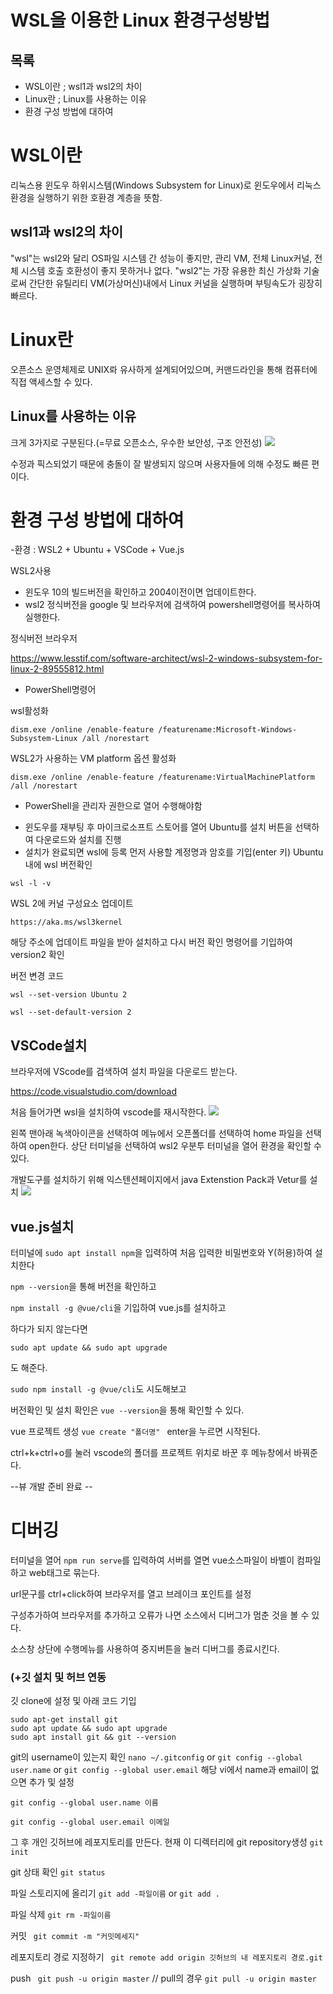 # WSL을 이용한 Linux 환경구성방법

## 목록
+ WSL이란 ; wsl1과 wsl2의 차이
+ Linux란 ; Linux를 사용하는 이유
+ 환경 구성 방법에 대하여

# WSL이란
리눅스용 윈도우 하위시스템(Windows Subsystem for Linux)로 윈도우에서 리눅스 환경을 실행하기 위한 호환경 계층을 뜻함.

## wsl1과 wsl2의 차이
"wsl"는  wsl2와 달리 OS파일 시스템 간 성능이 좋지만, 관리 VM,  전체 Linux커널, 전체 시스템 호출 호환성이 좋지 못하거나 없다.
"wsl2"는 가장 유용한 최신 가상화 기술로써 간단한 유틸리티 VM(가상머신)내에서 Linux 커널을 실행하며 부팅속도가 굉장히 빠르다.

# Linux란
오픈소스 운영체제로 UNIX롸 유사하게 설계되어있으며, 커맨드라인을 통해 컴퓨터에 직접 액세스할 수 있다.

## Linux를 사용하는 이유
크게 3가지로 구분된다.(=무료 오픈소스, 우수한 보안성, 구조 안전성)
<img src = "https://user-images.githubusercontent.com/95902842/178410330-4b85e327-1d1f-4302-bc18-13bc76224b43.png"/>

수정과 픽스되었기 때문에 충돌이 잘 발생되지 않으며 사용자들에 의해 수정도 빠른 편이다.

# 환경 구성 방법에 대하여
-환경 : WSL2 + Ubuntu + VSCode + Vue.js 

WSL2사용
- 윈도우 10의 빌드버전을 확인하고 2004이전이면 업데이트한다.
- wsl2 정식버전을 google 및 브라우저에 검색하여 powershell명령어를 복사하여 실행한다.

정식버전 브라우저

https://www.lesstif.com/software-architect/wsl-2-windows-subsystem-for-linux-2-89555812.html

- PowerShell명령어

wsl활성화
```
dism.exe /online /enable-feature /featurename:Microsoft-Windows-Subsystem-Linux /all /norestart
```
WSL2가 사용하는 VM platform 옵션 활성화
```
dism.exe /online /enable-feature /featurename:VirtualMachinePlatform /all /norestart
```
* PowerShell을 관리자 권한으로 열어 수행해야함

- 윈도우를 재부팅 후 마이크로소프트 스토어를 열어 Ubuntu를 설치 버튼을 선택하여 다운로드와 설치를 진행
- 설치가 완료되면 wsl에 등록
먼저 사용할 계정명과 암호를 기입(enter 키)
Ubuntu 내에 wsl 버전확인
```
wsl -l -v
```

WSL 2에 커널 구성요소 업데이트
```
https://aka.ms/wsl3kernel
```
해당 주소에 업데이트 파일을 받아 설치하고 다시 버전 확인 명령어를 기입하여 version2 확인


버전 변경 코드
```
wsl --set-version Ubuntu 2
```
```
wsl --set-default-version 2
```

## VSCode설치

브라우저에 VScode를 검색하여 설치 파일을 다운로드 받는다.

https://code.visualstudio.com/download

처음 들어가면 wsl을 설치하여 vscode를 재시작한다.
<img src="https://user-images.githubusercontent.com/95902842/178419454-05ced478-e935-4870-bea6-4a1f554f68cc.png"/>


왼쪽 맨아래 녹색아이콘을 선택하여 메뉴에서 오픈폴더를 선택하여 home 파일을 선택하여 open한다.
상단 터미널을 선택하여 wsl2 우분투 터미널을 열어 환경을 확인할 수 있다.

개발도구를 설치하기 위해 익스텐션페이지에서 java Extenstion Pack과 Vetur를 설치
<img src="https://user-images.githubusercontent.com/95902842/178418529-61801a54-542f-44f0-b195-6f6a57eab623.png"/>

## vue.js설치

터미널에 ```sudo apt install npm```을 입력하여 처음 입력한 비밀번호와 Y(허용)하여 설치한다

```npm --version```을 통해 버전을 확인하고

```npm install -g @vue/cli```을 기입하여 vue.js를 설치하고 

하다가 되지 않는다면
```
sudo apt update && sudo apt upgrade
```
도 해준다.

```sudo npm install -g @vue/cli```도 시도해보고

버전확인 및 설치 확인은 ```vue --version```을 통해 확인할 수 있다.

vue 프로젝트 생성 ```vue create "폴더명" ```
enter을 누르면 시작된다.

ctrl+k+ctrl+o를 눌러 vscode의 폴더를 프로젝트 위치로 바꾼 후 메뉴창에서 바꿔준다.

--뷰 개발 준비 완료 --


# 디버깅

터미널을 열어 ```npm run serve```를 입력하여 서버를 열면 vue소스파일이 바벨이 컴파일하고 web태그로 묶는다.

url문구를 ctrl+click하여 브라우저를 열고 브레이크 포인트를 설정

구성추가하여 브라우저를 추가하고 오류가 나면 소스에서 디버그가 멈춘 것을 볼 수 있다.

소스창 상단에 수행메뉴를 사용하여 중지버튼을 눌러 디버그를 종료시킨다.


### (+깃 설치 및 허브 연동
깃 clone에 설정 및 아래 코드 기입
```
sudo apt-get install git
sudo apt update && sudo apt upgrade
sudo apt install git && git --version
```
git의 username이 있는지 확인
```nano ~/.gitconfig``` or ```git config --global user.name``` or ```git config --global user.email```
해당 vi에서 name과 email이 없으면 추가 및 설정

```
git config --global user.name 이름
```
```
git config --global user.email 이메일
```

그 후 개인 깃허브에 레포지토리를 만든다.
현재 이 디렉터리에 git repository생성
```git init``` 

git 상태 확인
```git status```

파일 스토리지에 올리기
```git add -파일이름``` or ```git add .```

파일 삭제 ``` git rm -파일이름 ```


커밋
``` git commit -m "커밋메세지"```

레포지토리 경로 지정하기
``` git remote add origin 깃허브의 내 레포지토리 경로.git```

push
``` git push -u origin master``` // pull의 경우 ```git pull -u origin master```
